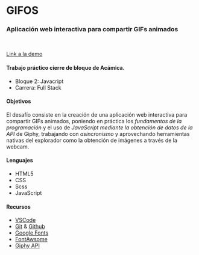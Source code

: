 # GIFOS

### Aplicación web interactiva para compartir GIFs animados
<br>

[Link a la demo](https://leofu99.github.io/gifos/)

#### Trabajo práctico cierre de bloque de Acámica.

* Bloque 2: Javacript
* Carrera: Full Stack

#### Objetivos
El desafío consiste en la creación de una aplicación web interactiva para compartir GIFs animados, poniendo en práctica los _fundamentos de la programación_ y el uso de _JavaScript mediante la obtención de datos de la API_ de Giphy, trabajando con _asincronismo_ y aprovechando herramientas nativas del explorador como la obtención de imágenes a través de la webcam.

#### Lenguajes
* HTML5
* CSS
* Scss
* JavaScript

#### Recursos
* [VSCode](https://code.visualstudio.com/)
* [Git](https://git-scm.com/) & [Github](https://github.com/)
* [Google Fonts](https://fonts.google.com/)
* [FontAwsome](https://fontawesome.com/)
* [Giphy API](https://developers.giphy.com/)







